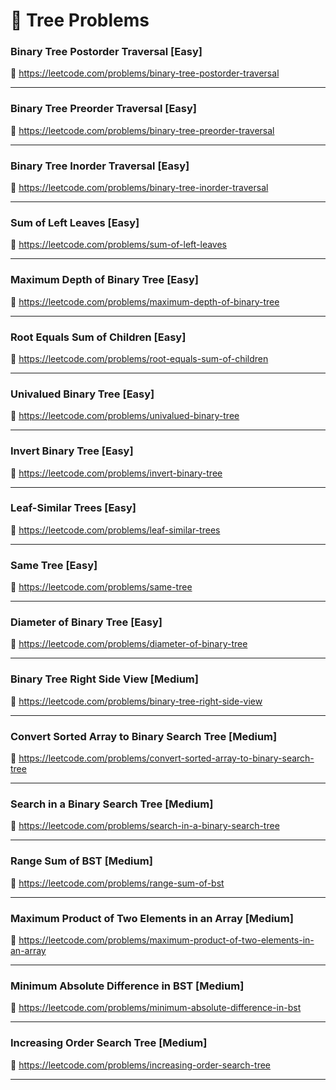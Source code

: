 # 🔗 Tree Problems

### Binary Tree Postorder Traversal [Easy]

🔗 https://leetcode.com/problems/binary-tree-postorder-traversal

---

### Binary Tree Preorder Traversal [Easy]

🔗 https://leetcode.com/problems/binary-tree-preorder-traversal

---

### Binary Tree Inorder Traversal [Easy]

🔗 https://leetcode.com/problems/binary-tree-inorder-traversal

---

### Sum of Left Leaves [Easy]

🔗 https://leetcode.com/problems/sum-of-left-leaves

---

### Maximum Depth of Binary Tree [Easy]

🔗 https://leetcode.com/problems/maximum-depth-of-binary-tree

---

### Root Equals Sum of Children [Easy]

🔗 https://leetcode.com/problems/root-equals-sum-of-children

---

### Univalued Binary Tree [Easy]

🔗 https://leetcode.com/problems/univalued-binary-tree

---

### Invert Binary Tree [Easy]

🔗 https://leetcode.com/problems/invert-binary-tree

---

### Leaf-Similar Trees [Easy]

🔗 https://leetcode.com/problems/leaf-similar-trees

---

### Same Tree [Easy]

🔗 https://leetcode.com/problems/same-tree

---

### Diameter of Binary Tree [Easy]

🔗 https://leetcode.com/problems/diameter-of-binary-tree

---

### Binary Tree Right Side View [Medium]

🔗 https://leetcode.com/problems/binary-tree-right-side-view

---

### Convert Sorted Array to Binary Search Tree [Medium]

🔗 https://leetcode.com/problems/convert-sorted-array-to-binary-search-tree

---

### Search in a Binary Search Tree [Medium]

🔗 https://leetcode.com/problems/search-in-a-binary-search-tree

---

### Range Sum of BST [Medium]

🔗 https://leetcode.com/problems/range-sum-of-bst

---

### Maximum Product of Two Elements in an Array [Medium]

🔗 https://leetcode.com/problems/maximum-product-of-two-elements-in-an-array

---

### Minimum Absolute Difference in BST [Medium]

🔗 https://leetcode.com/problems/minimum-absolute-difference-in-bst

---

### Increasing Order Search Tree [Medium]

🔗 https://leetcode.com/problems/increasing-order-search-tree

---
